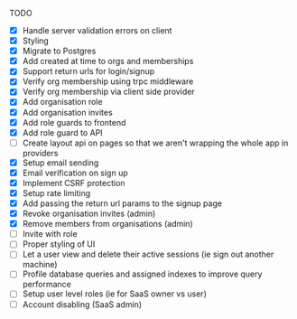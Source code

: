 TODO

- [x] Handle server validation errors on client
- [x] Styling
- [x] Migrate to Postgres
- [x] Add created at time to orgs and memberships
- [x] Support return urls for login/signup
- [x] Verify org membership using trpc middleware
- [x] Verify org membership via client side provider
- [x] Add organisation role
- [x] Add organisation invites
- [x] Add role guards to frontend
- [x] Add role guard to API
- [ ] Create layout api on pages so that we aren't wrapping the whole app in providers
- [x] Setup email sending
- [x] Email verification on sign up
- [x] Implement CSRF protection
- [x] Setup rate limiting
- [x] Add passing the return url params to the signup page
- [x] Revoke organisation invites (admin)
- [x] Remove members from organisations (admin)
- [ ] Invite with role
- [ ] Proper styling of UI
- [ ] Let a user view and delete their active sessions (ie sign out another machine)
- [ ] Profile database queries and assigned indexes to improve query performance
- [ ] Setup user level roles (ie for SaaS owner vs user)
- [ ] Account disabling (SaaS admin)
